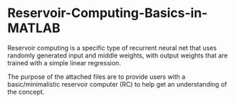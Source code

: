 # Reservoir-Computing-Basics-in-MATLAB
Reservoir computing is a specific type of recurrent neural net that uses randomly generated input and middle weights, with output weights that are trained with a simple linear regression. 

The purpose of the attached files are to provide users with a basic/minimalistic reservoir computer (RC) to help get an understanding of the concept. 
